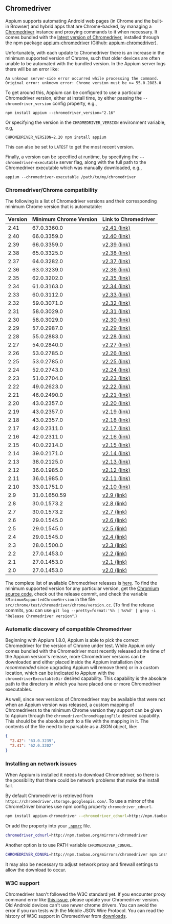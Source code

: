 ## Chromedriver

Appium supports automating Android web pages (in Chrome and the built-in Browser) and
hybrid apps that are Chrome-backed, by managing a [Chromedriver](https://sites.google.com/a/chromium.org/chromedriver/)
instance and proxying commands to it when necessary. It comes bundled with the
[latest version of Chromedriver](https://chromedriver.storage.googleapis.com/LATEST_RELEASE), installed through the
npm package [appium-chromedriver](https://www.npmjs.com/package/appium-chromedriver)
(Github: [appium-chromedriver](https://github.com/appium/appium-chromedriver)).

Unfortunately, with each update to Chromedriver there is an increase in the minimum
supported version of Chrome, such that older devices are often unable to be automated
with the bundled version. In the Appium server logs there will be an error like:
```
An unknown server-side error occurred while processing the command.
Original error: unknown error: Chrome version must be >= 55.0.2883.0
```

To get around this, Appium can be configured to use a particular Chromedriver
version, either at install time, by either passing the `--chromedriver_version`
config property, e.g.,
```
npm install appium --chromedriver_version="2.16"
```
Or specifying the version in the `CHROMEDRIVER_VERSION` environment variable,
e.g,
```
CHROMEDRIVER_VERSION=2.20 npm install appium
```
This can also be set to `LATEST` to get the most recent version.

Finally, a version can be specified at runtime, by specifying the
`--chromedriver-executable` server flag, along with the full path to the
Chromedriver executable which was manually downloaded, e.g.,
```
appium --chromedriver-executable /path/to/my/chromedriver
```

### Chromedriver/Chrome compatibility

The following is a list of Chromedriver versions and their corresponding minimum
Chrome version that is automatable:

| Version | Minimum Chrome Version | Link to Chromedriver                                                              |
|---------|------------------------|-----------------------------------------------------------------------------------|
| 2.41    | 67.0.3360.0            | [v2.41 (link)](https://chromedriver.storage.googleapis.com/index.html?path=2.41/) |
| 2.40    | 66.0.3359.0            | [v2.40 (link)](https://chromedriver.storage.googleapis.com/index.html?path=2.40/) |
| 2.39    | 66.0.3359.0            | [v2.39 (link)](https://chromedriver.storage.googleapis.com/index.html?path=2.39/) |
| 2.38    | 65.0.3325.0            | [v2.38 (link)](https://chromedriver.storage.googleapis.com/index.html?path=2.38/) |
| 2.37    | 64.0.3282.0            | [v2.37 (link)](https://chromedriver.storage.googleapis.com/index.html?path=2.37/) |
| 2.36    | 63.0.3239.0            | [v2.36 (link)](https://chromedriver.storage.googleapis.com/index.html?path=2.36/) |
| 2.35    | 62.0.3202.0            | [v2.35 (link)](https://chromedriver.storage.googleapis.com/index.html?path=2.35/) |
| 2.34    | 61.0.3163.0            | [v2.34 (link)](https://chromedriver.storage.googleapis.com/index.html?path=2.34/) |
| 2.33    | 60.0.3112.0            | [v2.33 (link)](https://chromedriver.storage.googleapis.com/index.html?path=2.33/) |
| 2.32    | 59.0.3071.0            | [v2.32 (link)](https://chromedriver.storage.googleapis.com/index.html?path=2.32/) |
| 2.31    | 58.0.3029.0            | [v2.31 (link)](https://chromedriver.storage.googleapis.com/index.html?path=2.31/) |
| 2.30    | 58.0.3029.0            | [v2.30 (link)](https://chromedriver.storage.googleapis.com/index.html?path=2.30/) |
| 2.29    | 57.0.2987.0            | [v2.29 (link)](https://chromedriver.storage.googleapis.com/index.html?path=2.29/) |
| 2.28    | 55.0.2883.0            | [v2.28 (link)](https://chromedriver.storage.googleapis.com/index.html?path=2.28/) |
| 2.27    | 54.0.2840.0            | [v2.27 (link)](https://chromedriver.storage.googleapis.com/index.html?path=2.27/) |
| 2.26    | 53.0.2785.0            | [v2.26 (link)](https://chromedriver.storage.googleapis.com/index.html?path=2.26/) |
| 2.25    | 53.0.2785.0            | [v2.25 (link)](https://chromedriver.storage.googleapis.com/index.html?path=2.25/) |
| 2.24    | 52.0.2743.0            | [v2.24 (link)](https://chromedriver.storage.googleapis.com/index.html?path=2.24/) |
| 2.23    | 51.0.2704.0            | [v2.23 (link)](https://chromedriver.storage.googleapis.com/index.html?path=2.23/) |
| 2.22    | 49.0.2623.0            | [v2.22 (link)](https://chromedriver.storage.googleapis.com/index.html?path=2.22/) |
| 2.21    | 46.0.2490.0            | [v2.21 (link)](https://chromedriver.storage.googleapis.com/index.html?path=2.21/) |
| 2.20    | 43.0.2357.0            | [v2.20 (link)](https://chromedriver.storage.googleapis.com/index.html?path=2.20/) |
| 2.19    | 43.0.2357.0            | [v2.19 (link)](https://chromedriver.storage.googleapis.com/index.html?path=2.19/) |
| 2.18    | 43.0.2357.0            | [v2.18 (link)](https://chromedriver.storage.googleapis.com/index.html?path=2.18/) |
| 2.17    | 42.0.2311.0            | [v2.17 (link)](https://chromedriver.storage.googleapis.com/index.html?path=2.17/) |
| 2.16    | 42.0.2311.0            | [v2.16 (link)](https://chromedriver.storage.googleapis.com/index.html?path=2.16/) |
| 2.15    | 40.0.2214.0            | [v2.15 (link)](https://chromedriver.storage.googleapis.com/index.html?path=2.15/) |
| 2.14    | 39.0.2171.0            | [v2.14 (link)](https://chromedriver.storage.googleapis.com/index.html?path=2.14/) |
| 2.13    | 38.0.2125.0            | [v2.13 (link)](https://chromedriver.storage.googleapis.com/index.html?path=2.13/) |
| 2.12    | 36.0.1985.0            | [v2.12 (link)](https://chromedriver.storage.googleapis.com/index.html?path=2.12/) |
| 2.11    | 36.0.1985.0            | [v2.11 (link)](https://chromedriver.storage.googleapis.com/index.html?path=2.11/) |
| 2.10    | 33.0.1751.0            | [v2.10 (link)](https://chromedriver.storage.googleapis.com/index.html?path=2.10/) |
| 2.9     | 31.0.1650.59           | [v2.9 (link)](https://chromedriver.storage.googleapis.com/index.html?path=2.9/)   |
| 2.8     | 30.0.1573.2            | [v2.8 (link)](https://chromedriver.storage.googleapis.com/index.html?path=2.8/)   |
| 2.7     | 30.0.1573.2            | [v2.7 (link)](https://chromedriver.storage.googleapis.com/index.html?path=2.7/)   |
| 2.6     | 29.0.1545.0            | [v2.6 (link)](https://chromedriver.storage.googleapis.com/index.html?path=2.6/)   |
| 2.5     | 29.0.1545.0            | [v2.5 (link)](https://chromedriver.storage.googleapis.com/index.html?path=2.5/)   |
| 2.4     | 29.0.1545.0            | [v2.4 (link)](https://chromedriver.storage.googleapis.com/index.html?path=2.4/)   |
| 2.3     | 28.0.1500.0            | [v2.3 (link)](https://chromedriver.storage.googleapis.com/index.html?path=2.3/)   |
| 2.2     | 27.0.1453.0            | [v2.2 (link)](https://chromedriver.storage.googleapis.com/index.html?path=2.2/)   |
| 2.1     | 27.0.1453.0            | [v2.1 (link)](https://chromedriver.storage.googleapis.com/index.html?path=2.1/)   |
| 2.0     | 27.0.1453.0            | [v2.0 (link)](https://chromedriver.storage.googleapis.com/index.html?path=2.0/)   |

The complete list of available Chromedriver releases is [here](https://chromedriver.storage.googleapis.com/index.html). To find
the minimum supported version for any particular version, get the [Chromium](https://www.chromium.org/Home)
[source code](https://chromium.googlesource.com/chromium/src/+/master/docs/get_the_code.md),
check out the release commit, and check the variable `kMinimumSupportedChromeVersion`
in the file `src/chrome/test/chromedriver/chrome/version.cc`. (To find the
release commits, you can use `git log --pretty=format:'%h | %s%d' | grep -i "Release Chromedriver version"`.)

### Automatic discovery of compatible Chromedriver

Beginning with Appium 1.8.0, Appium is able to pick the correct Chromedriver for the
version of Chrome under test. While Appium only comes bundled with the Chromedriver
most recently released at the time of the Appium version's release, more Chromedriver
versions can be downloaded and either placed inside the Appium installation (_not
  recommended_ since upgrading Appium will remove them) or in a custom location,
which can be indicated to Appium with the `chromedriverExecutableDir` desired
capability. This capability is the absolute path to the directory in which you have
placed one or more Chromedriver executables.

As well, since new versions of Chromedriver may be available that were not when
an Appium version was released, a custom mapping of Chromedrivers to the minimum
Chrome version they support can be given to Appium through the `chromedriverChromeMappingFile`
desired capability. This should be the absolute path to a file with the mapping
in it. The contents of the file need to be parsable as a JSON object, like:
```JSON
{
  "2.42": "63.0.3239",
  "2.41": "62.0.3202"
}
```

### Installing an network issues

When Appium is installed it needs to download Chromedriver, so there is the possibility
that there could be network problems that make the install fail.

By default Chromedriver is retrieved from `https://chromedriver.storage.googleapis.com/`.
To use a mirror of the ChromeDriver binaries use npm config property `chromedriver_cdnurl`.

```bash
npm install appium-chromedriver --chromedriver_cdnurl=http://npm.taobao.org/mirrors/chromedriver
```

Or add the property into your [`.npmrc`](https://docs.npmjs.com/files/npmrc) file.

```bash
chromedriver_cdnurl=http://npm.taobao.org/mirrors/chromedriver
```

Another option is to use PATH variable `CHROMEDRIVER_CDNURL`.

```bash
CHROMEDRIVER_CDNURL=http://npm.taobao.org/mirrors/chromedriver npm install appium-chromedriver
```

It may also be necessary to adjust network proxy and firewall settings to allow
the download to occur.

### W3C support
Chromedriver hasn't followed the W3C standard yet. If you encounter proxy command error like [this issue](https://github.com/appium/python-client/issues/234), please update your Chromedriver version.
Old Android devices can't use newer chrome drivers. You can avoid the error if you run tests with the Mobile JSON Wire Protocol.
You can read the history of W3C support in Chromedriver from [downloads](https://sites.google.com/a/chromium.org/chromedriver/downloads).
